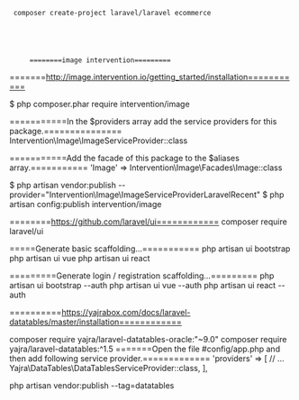 

     composer create-project laravel/laravel ecommerce





         ========image intervention=========
=======http://image.intervention.io/getting_started/installation===========

$ php composer.phar require intervention/image

===========In the $providers array add the service providers for this package.===============
Intervention\Image\ImageServiceProvider::class


===========Add the facade of this package to the $aliases array.===========
'Image' => Intervention\Image\Facades\Image::class

$ php artisan vendor:publish --provider="Intervention\Image\ImageServiceProviderLaravelRecent"
$ php artisan config:publish intervention/image





========https://github.com/laravel/ui============
composer require laravel/ui

=====Generate basic scaffolding...===========
php artisan ui bootstrap
php artisan ui vue
php artisan ui react


=========Generate login / registration scaffolding...=========
php artisan ui bootstrap --auth
php artisan ui vue --auth
php artisan ui react --auth



==========https://yajrabox.com/docs/laravel-datatables/master/installation============

composer require yajra/laravel-datatables-oracle:"~9.0"
composer require yajra/laravel-datatables:^1.5
=======Open the file #config/app.php and then add following service provider.=============
'providers' => [
    // ...
    Yajra\DataTables\DataTablesServiceProvider::class,
],

php artisan vendor:publish --tag=datatables

